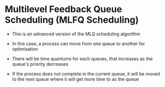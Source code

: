 # Multilevel Feedback Queue Scheduling (MLFQ Scheduling)

- This is an advanced version of the MLQ scheduling algorithm

- In this case, a process can move from one queue to another for optimisation

- There will be time quantums for each queues, that increases as the queue's
priority decreases

- If the process does not complete in the current queue, it will be moved to the
next queue where it will get more time to as the queue
